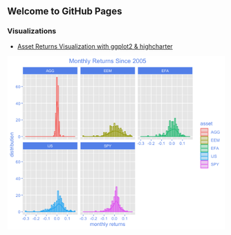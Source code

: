 ## Welcome to GitHub Pages

### Visualizations

- [Asset Returns Visualization with ggplot2 & highcharter](https://github.com/Igna43/Visualizing-Asset-Returns/blob/master/AssetReturnsVis.r)

![](/images/assetReturns.png)
